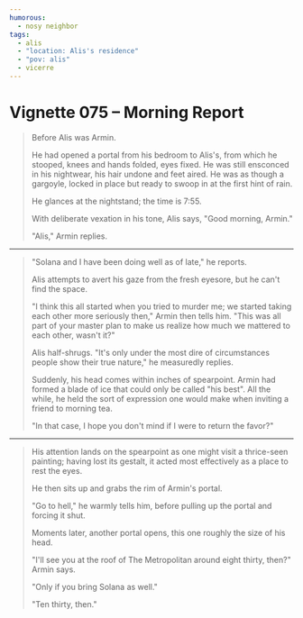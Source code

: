 ```yaml
---
humorous:
  - nosy neighbor
tags:
  - alis
  - "location: Alis's residence"
  - "pov: alis"
  - vicerre
---
```


# Vignette 075 – Morning Report

> Before Alis was Armin.
>
> He had opened a portal from his bedroom to Alis's, from which he stooped, knees and hands folded, eyes fixed. He was still ensconced in his nightwear, his hair undone and feet aired. He was as though a gargoyle, locked in place but ready to swoop in at the first hint of rain.
>
> He glances at the nightstand; the time is 7:55.
>
> With deliberate vexation in his tone, Alis says, "Good morning, Armin."
>
> "Alis," Armin replies.

---

> "Solana and I have been doing well as of late," he reports.
>
> Alis attempts to avert his gaze from the fresh eyesore, but he can't find the space.
>
> "I think this all started when you tried to murder me; we started taking each other more seriously then," Armin then tells him. "This was all part of your master plan to make us realize how much we mattered to each other, wasn't it?"
>
> Alis half-shrugs. "It's only under the most dire of circumstances people show their true nature," he measuredly replies.
>
> Suddenly, his head comes within inches of spearpoint. Armin had formed a blade of ice that could only be called "his best". All the while, he held the sort of expression one would make when inviting a friend to morning tea.
>
> "In that case, I hope you don't mind if I were to return the favor?"

---

> His attention lands on the spearpoint as one might visit a thrice-seen painting; having lost its gestalt, it acted most effectively as a place to rest the eyes.
>
> He then sits up and grabs the rim of Armin's portal.
>
> "Go to hell," he warmly tells him, before pulling up the portal and forcing it shut.
>
> Moments later, another portal opens, this one roughly the size of his head.
>
> "I'll see you at the roof of The Metropolitan around eight thirty, then?" Armin says.
>
> "Only if you bring Solana as well."
>
> "Ten thirty, then."
